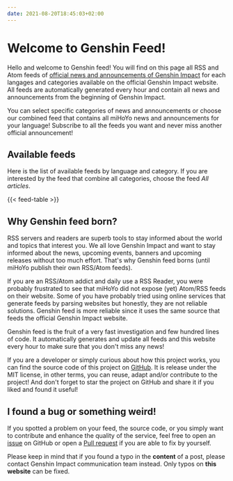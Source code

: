 ```yaml
---
date: 2021-08-20T18:45:03+02:00
---
```


# Welcome to Genshin Feed!

Hello and welcome to Genshin feed! You will find on this page all RSS and Atom feeds of
[official news and announcements of Genshin Impact](https://genshin.mihoyo.com/en/news) for each
langages and categories available on the official Genshin Impact website. All feeds are
automatically generated every hour and contain all news and announcements from the beginning of
Genshin Impact.

You can select specific categories of news and announcements or choose our combined feed that
contains all miHoYo news and announcements for your language! Subscribe to all the feeds you want
and never miss another official announcement!

## Available feeds

Here is the list of available feeds by language and category. If you are interested by the feed that
combine all categories, choose the feed *All articles*.

{{< feed-table >}}

## Why Genshin feed born?

RSS servers and readers are superb tools to stay informed about the world and topics that interest you.
We all love Genshin Impact and want to stay informed about the news, upcoming events,
banners and upcoming releases without too much effort. That's why Genshin feed borns (until miHoYo
publish their own RSS/Atom feeds).

If you are an RSS/Atom addict and daily use a RSS Reader, you were probably frustrated to
see that miHoYo did not expose (yet) Atom/RSS feeds on their website. Some of you have probably tried
using online services that generate feeds by parsing websites but honestly, they are not reliable
solutions. Genshin feed is more reliable since it uses the same source that feeds the official
Genshin Impact website.

Genshin feed is the fruit of a very fast investigation and few hundred lines of code. It automatically
generates and update all feeds and this website every hour to make sure that you don't miss any news!

If you are a developer or simply curious about how this project works, you can find the source code
of this project on [GitHub](https://github.com/themimitoof/genshin-feed). It is release under the
MIT license, in other terms, you can reuse, adapt and/or contribute to the project! And don't forget
to star the project on GitHub and share it if you liked and found it useful!

## I found a bug or something weird!

If you spotted a problem on your feed, the source code, or you simply want to contribute and enhance
the quality of the service, feel free to open an
[issue](https://github.com/Themimitoof/genshin-feed/issues) on GitHub or open a
[Pull request](https://github.com/Themimitoof/genshin-feed/pulls) if you are able to fix by yourself.

Please keep in mind that if you found a typo in the **content** of a post, please contact Genshin
Impact communication team instead. Only typos on **this website** can be fixed.

